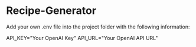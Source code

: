 # Recipe-Generator

Add your own .env file into the project folder with the following information:

API_KEY="Your OpenAI Key"
API_URL="Your OpenAI API URL"
